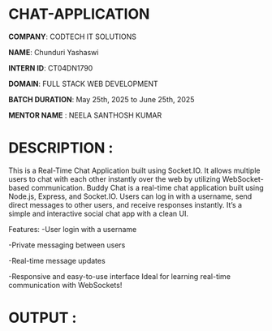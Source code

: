# CHAT-APPLICATION

**COMPANY**: CODTECH IT SOLUTIONS

**NAME**: Chunduri Yashaswi

**INTERN ID**: CT04DN1790

**DOMAIN**: FULL STACK WEB DEVELOPMENT

**BATCH DURATION**: May 25th, 2025 to June 25th, 2025

**MENTOR NAME** : NEELA SANTHOSH KUMAR

# DESCRIPTION :

This is a Real-Time Chat Application built using Socket.IO. It allows multiple users to chat with each other instantly over the web by utilizing WebSocket-based communication.
Buddy Chat is a real-time chat application built using Node.js, Express, and Socket.IO. Users can log in with a username, send direct messages to other users, and receive responses instantly. It’s a simple and interactive social chat app with a clean UI.

Features:
-User login with a username

-Private messaging between users

-Real-time message updates

-Responsive and easy-to-use interface
Ideal for learning real-time communication with WebSockets!

# OUTPUT :

